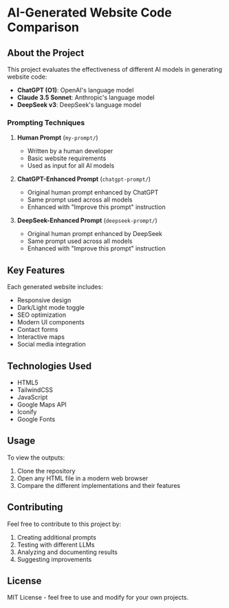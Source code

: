 # AI-Generated Website Code Comparison

## About the Project

This project evaluates the effectiveness of different AI models in generating website code:

- **ChatGPT (O1)**: OpenAI's language model
- **Claude 3.5 Sonnet**: Anthropic's language model
- **DeepSeek v3**: DeepSeek's language model

### Prompting Techniques

1. **Human Prompt** (`my-prompt/`)
    - Written by a human developer
    - Basic website requirements
    - Used as input for all AI models

2. **ChatGPT-Enhanced Prompt** (`chatgpt-prompt/`)
    - Original human prompt enhanced by ChatGPT
    - Same prompt used across all models
    - Enhanced with "Improve this prompt" instruction

3. **DeepSeek-Enhanced Prompt** (`deepseek-prompt/`)
    - Original human prompt enhanced by DeepSeek
    - Same prompt used across all models
    - Enhanced with "Improve this prompt" instruction

## Key Features

Each generated website includes:
- Responsive design
- Dark/Light mode toggle
- SEO optimization
- Modern UI components
- Contact forms
- Interactive maps
- Social media integration

## Technologies Used

- HTML5
- TailwindCSS
- JavaScript
- Google Maps API
- Iconify
- Google Fonts

## Usage

To view the outputs:
1. Clone the repository
2. Open any HTML file in a modern web browser
3. Compare the different implementations and their features

## Contributing

Feel free to contribute to this project by:
1. Creating additional prompts
2. Testing with different LLMs
3. Analyzing and documenting results
4. Suggesting improvements

## License

MIT License - feel free to use and modify for your own projects.